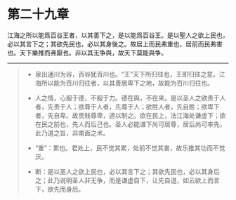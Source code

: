 # 第二十九章

江海之所以能爲百谷王者，以其善下之，是以能爲百谷王。是以聖人之欲上民也，必以其言下之；其欲先民也，必以其身後之。故居上而民弗重也，居前而民弗害也。天下樂推而弗厭也。非以其无争與，故天下莫能與争。

---

> + 泉出通川为谷，百谷犹百川也。“王”天下所归往也，王即归往之意。江海所以能为百川归往者，以其善居卑下之地，故能为百川归往也。
>
> + 人之情，心服于德，不服于力。德在與，不在来。是以圣人之欲贵于人者，先贵于人；欲尊于人者，先尊于人；欲胜人者，先自胜；欲卑下者，先自卑。故贵贱尊卑，道以制之。欲在民上，法江海处谦虚下；欲在民之前也，先人而后己也。圣人必能谦下尚可居尊，居后尚可率先，此乃道之旨，非南面之术。
>
> + “重”：累也。君处上，民不觉其累，处前不觉其害，故乐推其功而不觉厌。
>
> + 断：是以圣人之欲上民也，必以其言下之；其欲先民也，必以其身后之；此乃说明圣人非无争，而是谦虚自下，让先自退，如云欲上而言下，欲先而身后。
